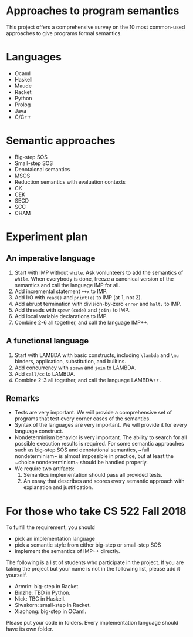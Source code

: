 # Approaches to program semantics

This project offers a comprehensive survey on the 10 most common-used approaches to give programs formal semantics. 

# Languages

* Ocaml
* Haskell
* Maude
* Racket
* Python
* Prolog
* Java 
* C/C++

# Semantic approaches

* Big-step SOS
* Small-step SOS
* Denotaional semantics
* MSOS
* Reduction semantics with evaluation contexts
* CK
* CEK
* SECD
* SCC
* CHAM

# Experiment plan

## An imperative language

1. Start with IMP without `while`. Ask vonlunteers to add the semantics of `while`. When everybody is done, freeze a canonical version of the semantics and call the language IMP for all.
2. Add incremental statement `++x` to IMP.
3. Add I/O with `read()` and `print(e)` to IMP (at 1, not 2).
4. Add abrupt termination with division-by-zero `error` and `halt;` to IMP.
5. Add threads with `spawn(code)` and `join;` to IMP.
6. Add local variable declarations to IMP.
7. Combine 2-6 all together, and call the language IMP++.

## A functional language

1. Start with LAMBDA with basic constructs, including `\lambda` and `\mu` binders, application, substitution, and builtins.
2. Add concurrency with `spawn` and `join` to LAMBDA.
3. Add `call/cc` to LAMBDA.
4. Combine 2-3 all together, and call the language LAMBDA++.

## Remarks

* Tests are very important. We will provide a comprehensive set of programs that test every corner cases of the semantics.
* Syntax of the languages are very important. We will provide it for every language construct.
* Nondeterminism behavior is very important. The ability to search for all possible execution results is required. For some semantic approaches such as big-step SOS and denotational semantics, ~full nondeterminism~ is almost impossible in practice, but at least the ~choice nondeterminism~ should be handled properly.
* We require two artifacts:
  1. Semantics implementation should pass all provided tests.
  2. An essay that describes and scores every semantic approach with explanation and justification.

# For those who take CS 522 Fall 2018

To fulfill the requirement, you should
* pick an implementation language
* pick a semantic style from either big-step or small-step SOS
* implement the semantics of IMP++ directly.

The following is a list of students who participate in the project. If you are taking the project but your name is not in the following list, please add it yourself.

* Armrin: big-step in Racket.
* Binzhe: TBD in Python.
* Nick: TBC in Haskell.
* Siwakorn: small-step in Racket.
* Xiaohong: big-step in OCaml.

Please put your code in folders. Every implementation language should have its own folder. 
